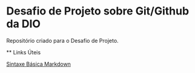 # Desafio de Projeto sobre Git/Github da DIO
Repositório criado para o Desafio de Projeto.

** Links Úteis

[Sintaxe Básica Markdown](https://www.markdownguide.org/basic-syntax/)

